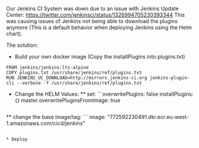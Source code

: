 Our Jenkins CI System was down due to an issue with Jenkins Update Center: https://twitter.com/jenkinsci/status/1326994705230393344
This was causing issues of Jenkins not being able to download the plugins anymore (This is a default behavior when deploying Jenkins using the Helm chart).

The solution:
* Build your own docker image (Copy the installPlugins into plugins.txt)
```
FROM jenkins/jenkins:lts-alpine
COPY plugins.txt /usr/share/jenkins/ref/plugins.txt
RUN JENKINS_UC_DOWNLOAD=http://mirrors.jenkins-ci.org jenkins-plugin-cli --verbose -f /usr/share/jenkins/ref/plugins.txt
```
* Change the HELM Values:
** set: ```overwritePlugins: false
    installPlugins: {}
    master.overwritePluginsFromImage: true
    ```
** change the base image/tag: ```
image: "772592230491.dkr.ecr.eu-west-1.amazonaws.com/cicd/jenkins"
```

* Deploy
